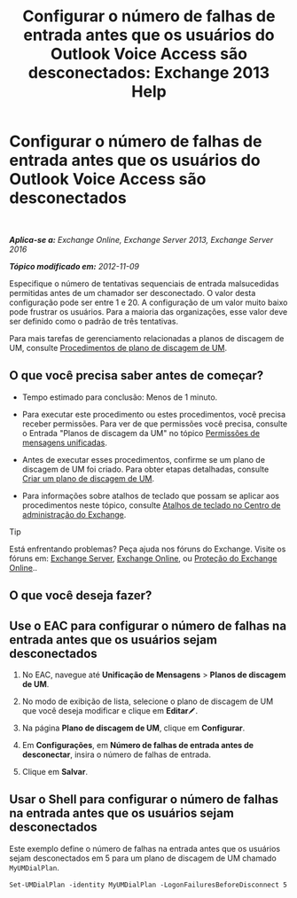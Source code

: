﻿---
title: 'Configurar o número de falhas de entrada antes que os usuários do Outlook Voice Access são desconectados: Exchange 2013 Help'
TOCTitle: Configurar o número de falhas de entrada antes que os usuários do Outlook Voice Access são desconectados
ms:assetid: 02f93888-168c-44bb-8cf6-17f5fcc3d733
ms:mtpsurl: https://technet.microsoft.com/pt-br/library/Ee423537(v=EXCHG.150)
ms:contentKeyID: 50484877
ms.date: 05/22/2018
mtps_version: v=EXCHG.150
ms.translationtype: MT
---

# Configurar o número de falhas de entrada antes que os usuários do Outlook Voice Access são desconectados

 

_**Aplica-se a:** Exchange Online, Exchange Server 2013, Exchange Server 2016_

_**Tópico modificado em:** 2012-11-09_

Especifique o número de tentativas sequenciais de entrada malsucedidas permitidas antes de um chamador ser desconectado. O valor desta configuração pode ser entre 1 e 20. A configuração de um valor muito baixo pode frustrar os usuários. Para a maioria das organizações, esse valor deve ser definido como o padrão de três tentativas.

Para mais tarefas de gerenciamento relacionadas a planos de discagem de UM, consulte [Procedimentos de plano de discagem de UM](um-dial-plan-procedures-exchange-2013-help.md).

## O que você precisa saber antes de começar?

  - Tempo estimado para conclusão: Menos de 1 minuto.

  - Para executar este procedimento ou estes procedimentos, você precisa receber permissões. Para ver de que permissões você precisa, consulte o Entrada "Planos de discagem da UM" no tópico [Permissões de mensagens unificadas](unified-messaging-permissions-exchange-2013-help.md).

  - Antes de executar esses procedimentos, confirme se um plano de discagem de UM foi criado. Para obter etapas detalhadas, consulte [Criar um plano de discagem de UM](create-a-um-dial-plan-exchange-2013-help.md).

  - Para informações sobre atalhos de teclado que possam se aplicar aos procedimentos neste tópico, consulte [Atalhos de teclado no Centro de administração do Exchange](keyboard-shortcuts-in-the-exchange-admin-center-exchange-online-protection-help.md).


> [!TIP]
> Está enfrentando problemas? Peça ajuda nos fóruns do Exchange. Visite os fóruns em: <A href="https://go.microsoft.com/fwlink/p/?linkid=60612">Exchange Server</A>, <A href="https://go.microsoft.com/fwlink/p/?linkid=267542">Exchange Online</A>, ou <A href="https://go.microsoft.com/fwlink/p/?linkid=285351">Proteção do Exchange Online</A>..



## O que você deseja fazer?

## Use o EAC para configurar o número de falhas na entrada antes que os usuários sejam desconectados

1.  No EAC, navegue até **Unificação de Mensagens** \> **Planos de discagem de UM**.

2.  No modo de exibição de lista, selecione o plano de discagem de UM que você deseja modificar e clique em **Editar**![Ícone de edição](images/JJ218640.6f53ccb2-1f13-4c02-bea0-30690e6ea71d(EXCHG.150).gif "Ícone de edição").

3.  Na página **Plano de discagem de UM**, clique em **Configurar**.

4.  Em **Configurações**, em **Número de falhas de entrada antes de desconectar**, insira o número de falhas de entrada.

5.  Clique em **Salvar**.

## Usar o Shell para configurar o número de falhas na entrada antes que os usuários sejam desconectados

Este exemplo define o número de falhas na entrada antes que os usuários sejam desconectados em 5 para um plano de discagem de UM chamado `MyUMDialPlan`.

    Set-UMDialPlan -identity MyUMDialPlan -LogonFailuresBeforeDisconnect 5

